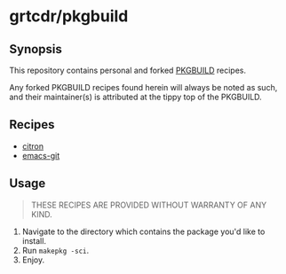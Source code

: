 # grtcdr/pkgbuild

## Synopsis
This repository contains personal and forked [PKGBUILD](https://wiki.archlinux.org/title/PKGBUILD) recipes.

Any forked PKGBUILD recipes found herein will always be noted as such,
and their maintainer(s) is attributed at the tippy top of the PKGBUILD.

## Recipes
- [citron](citron)
- [emacs-git](emacs-git)

## Usage
> THESE RECIPES ARE PROVIDED WITHOUT WARRANTY OF ANY KIND.

1. Navigate to the directory which contains the package you'd like to install.
2. Run `makepkg -sci`.
3. Enjoy.
